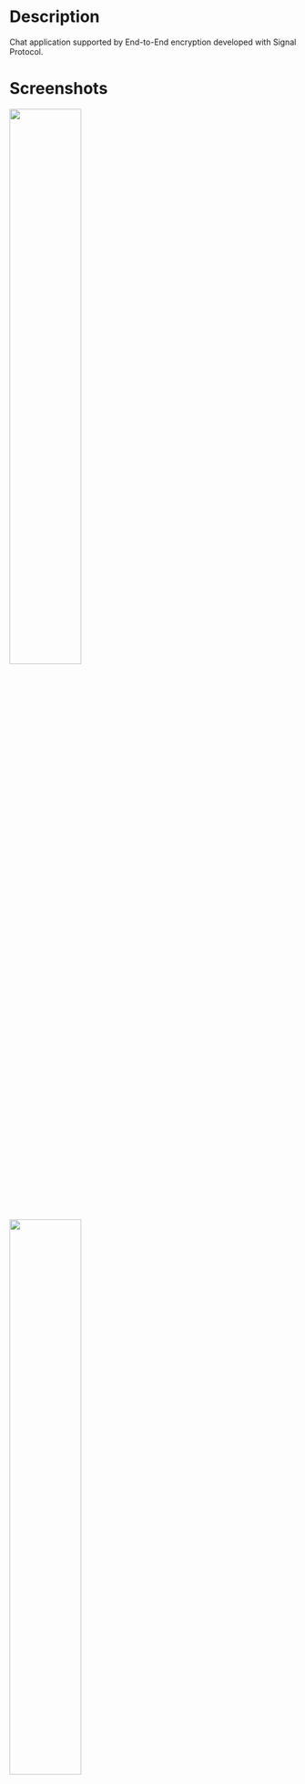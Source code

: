 # Description
Chat application supported by End-to-End encryption developed with Signal Protocol.

# Screenshots
<img src="https://image.ibb.co/cBG9uo/1.png" width="50%" height="50%"/><br>
<img src="https://image.ibb.co/gKoTn8/2.png" width="50%" height="50%"/><br>

# Video
https://youtu.be/_EKJcAc6Cd4

# Tools & Technologies
<a href="https://github.com/signalapp/libsignal-protocol-java">- Signal protocol library for Java</a>
<br>
<a href="https://firebase.google.com/">- Firebase</a>

# Documentation
https://signal.org/docs/

# Download
Available only upon request.

# Source Code
Available only upon request.

# License
<pre><code>
   Copyright 2018 Mai Ahmed

   Licensed under the Apache License, Version 2.0 (the "License");
   you may not use this file except in compliance with the License.
   You may obtain a copy of the License at

       http://www.apache.org/licenses/LICENSE-2.0

   Unless required by applicable law or agreed to in writing, software
   distributed under the License is distributed on an "AS IS" BASIS,
   WITHOUT WARRANTIES OR CONDITIONS OF ANY KIND, either express or implied.
   See the License for the specific language governing permissions and
   limitations under the License.
   </code></pre>
